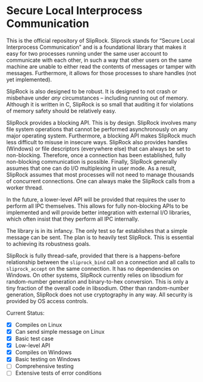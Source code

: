 # Secure Local Interprocess Communication

This is the official repository of SlipRock.  Sliprock stands for “Secure Local Interprocess Communication” and is a foundational library that makes it easy for two processes running under the same user account to communicate with each other, in such a way that other users on the same machine are unable to either read the contents of messages or tamper with messages.  Furthermore, it allows for those processes to share handles (not yet implemented).

SlipRock is also designed to be robust.  It is designed to not crash or misbehave under *any* circumstances – including running out of memory.  Although it is written in C, SlipRock is so small that auditing it for violations of memory safety should be relatively easy.

SlipRock provides a blocking API.  This is by design.  SlipRock involves many file system operations that cannot be performed asynchronously on any major operating system.  Furthermore, a blocking API makes SlipRock much less difficult to misuse in insecure ways.  SlipRock also provides handles (Windows) or file descriptors (everywhere else) that can always be set to non-blocking.  Therefore, once a connection has been established, fully non-blocking communication is possible.  Finally, SlipRock generally assumes that one can do I/O multiplexing in user mode.  As a result, SlipRock assumes that most processes will not need to manage thousands of concurrent connections.  One can always make the SlipRock calls from a worker thread.

In the future, a lower-level API will be provided that requires the user to perform all IPC themselves.  This allows for fully non-blocking APIs to be implemented and will provide better integration with external I/O libraries, which often insist that they perform all IPC internally.

The library is in its infancy.  The only test so far establishes that a simple message can be sent.  The plan is to heavily test SlipRock.  This is essential to achieving its robustness goals.

SlipRock is fully thread-safe, provided that there is a happens-before relationship between the `sliprock_bind` call on a connection and all calls to `sliprock_accept` on the same connection.  It has no dependencies on Windows.  On other systems, SlipRock currently relies on libsodium for random-number generation and binary-to-hex conversion.  This is only a tiny fraction of the overall code in libsodium.  Other than random-number generation, SlipRock does not use cryptography in any way.  All security is provided by OS access controls.

Current Status:

- [X] Compiles on Linux
- [X] Can send simple message on Linux
- [X] Basic test case
- [X] Low-level API
- [X] Compiles on Windows
- [X] Basic testing on Windows
- [ ] Comprehensive testing
- [ ] Extensive tests of error conditions
